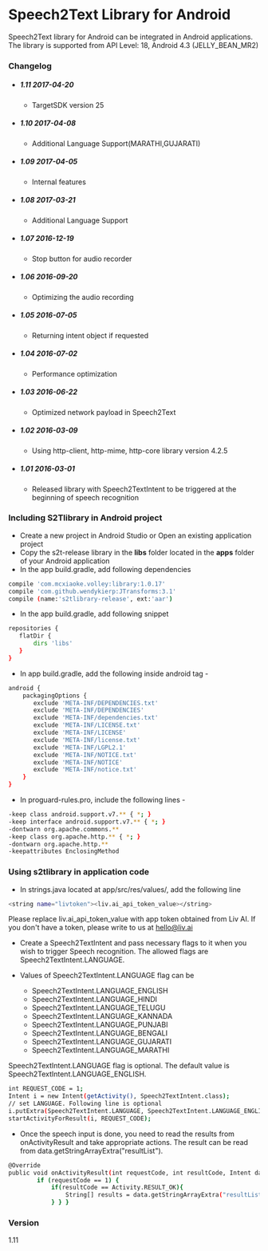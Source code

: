 # Speech2Text Library for Android

Speech2Text library for Android can be integrated in Android applications. The library is supported from API Level: 18, Android 4.3 (JELLY_BEAN_MR2) 

### Changelog
- ##### 1.11 2017-04-20
    - TargetSDK version 25 

- ##### 1.10 2017-04-08
    - Additional Language Support(MARATHI,GUJARATI)

- ##### 1.09 2017-04-05
    - Internal features

- ##### 1.08 2017-03-21
    - Additional Language Support

- ##### 1.07 2016-12-19
    - Stop button for audio recorder

- ##### 1.06 2016-09-20
    - Optimizing the audio recording

- ##### 1.05 2016-07-05
    - Returning intent object if requested
    
- ##### 1.04 2016-07-02
    - Performance optimization
    
- ##### 1.03 2016-06-22
    - Optimized network payload in Speech2Text

- ##### 1.02 2016-03-09
    - Using http-client, http-mime, http-core library version 4.2.5

- ##### 1.01 2016-03-01
   - Released library with Speech2TextIntent to be triggered at the beginning of speech recognition


### Including S2Tlibrary in Android project

- Create a new project in Android Studio or Open an existing application project
- Copy the s2t-release library in the **libs** folder located in the **apps** folder of your Android application
- In the app build.gradle, add following dependencies 
```sh
compile 'com.mcxiaoke.volley:library:1.0.17'
compile 'com.github.wendykierp:JTransforms:3.1'
compile (name:'s2tlibrary-release', ext:'aar')
```

- In the app build.gradle, add following snippet
```sh
repositories {
   flatDir {
       dirs 'libs'
   }
}
```

- In app build.gradle, add the following inside android tag -
```sh
android {
    packagingOptions {
       exclude 'META-INF/DEPENDENCIES.txt'
       exclude 'META-INF/DEPENDENCIES'
       exclude 'META-INF/dependencies.txt'
       exclude 'META-INF/LICENSE.txt'
       exclude 'META-INF/LICENSE'
       exclude 'META-INF/license.txt'
       exclude 'META-INF/LGPL2.1'
       exclude 'META-INF/NOTICE.txt'
       exclude 'META-INF/NOTICE'
       exclude 'META-INF/notice.txt'
    }
}
```

- In proguard-rules.pro, include the following lines -
```sh
-keep class android.support.v7.** { *; }
-keep interface android.support.v7.** { *; }
-dontwarn org.apache.commons.**
-keep class org.apache.http.** { *; }
-dontwarn org.apache.http.**
-keepattributes EnclosingMethod
```


### Using s2tlibrary in application code
 - In strings.java located at app/src/res/values/, add the following line 
 ```sh
 <string name="livtoken"><liv.ai_api_token_value></string>
 ```
 Please replace liv.ai_api_token_value with app token obtained from Liv AI. If you don't have a token, please write to us at hello@liv.ai
 
 - Create a Speech2TextIntent and pass necessary flags to it when you wish to trigger Speech recognition. The allowed flags are Speech2TextIntent.LANGUAGE.
 
 - Values of Speech2TextIntent.LANGUAGE flag can be 
     - Speech2TextIntent.LANGUAGE_ENGLISH
     - Speech2TextIntent.LANGUAGE_HINDI
     - Speech2TextIntent.LANGUAGE_TELUGU
     - Speech2TextIntent.LANGUAGE_KANNADA
     - Speech2TextIntent.LANGUAGE_PUNJABI
     - Speech2TextIntent.LANGUAGE_BENGALI
     - Speech2TextIntent.LANGUAGE_GUJARATI
     - Speech2TextIntent.LANGUAGE_MARATHI


 Speech2TextIntent.LANGUAGE flag is optional. The default value is Speech2TextIntent.LANGUAGE_ENGLISH.

```sh
int REQUEST_CODE = 1;
Intent i = new Intent(getActivity(), Speech2TextIntent.class);
// set LANGUAGE. Following line is optional
i.putExtra(Speech2TextIntent.LANGUAGE, Speech2TextIntent.LANGUAGE_ENGLISH);
startActivityForResult(i, REQUEST_CODE);
```
 
- Once the speech input is done, you need to read the results from onActivityResult and take appropriate actions. The result can be read from data.getStringArrayExtra("resultList").

```sh
@Override
public void onActivityResult(int requestCode, int resultCode, Intent data) {
        if (requestCode == 1) {
            if(resultCode == Activity.RESULT_OK){
                String[] results = data.getStringArrayExtra("resultList"); 
            } } }
```

### Version
1.11

